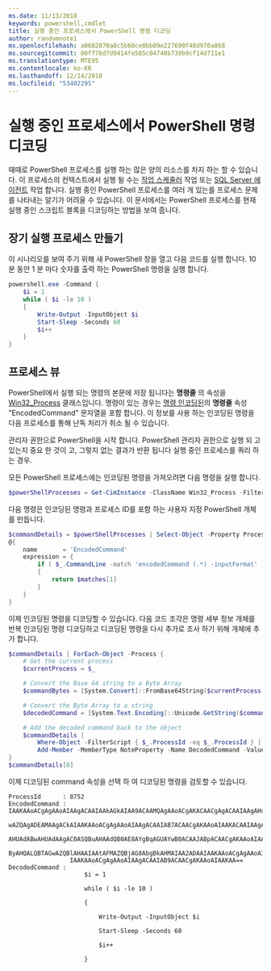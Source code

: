 ```yaml
---
ms.date: 11/13/2018
keywords: powershell,cmdlet
title: 실행 중인 프로세스에서 PowerShell 명령 디코딩
author: randomnote1
ms.openlocfilehash: a0602070a8c5b60ce0bb09e227690f48d970a868
ms.sourcegitcommit: 00ff76d7d9414fe585c04740b739b9cf14d711e1
ms.translationtype: MTE95
ms.contentlocale: ko-KR
ms.lasthandoff: 12/14/2018
ms.locfileid: "53402295"
---
```

# <a name="decode-a-powershell-command-from-a-running-process"></a>실행 중인 프로세스에서 PowerShell 명령 디코딩

때때로 PowerShell 프로세스를 실행 하는 많은 양의 리소스를 차지 하는 할 수 있습니다.
이 프로세스의 컨텍스트에서 실행 될 수는 [작업 스케줄러][] 작업 또는 [SQL Server 에이전트][] 작업 합니다. 실행 중인 PowerShell 프로세스를 여러 개 있는를 프로세스 문제를 나타내는 알기가 어려울 수 있습니다. 이 문서에서는 PowerShell 프로세스를 현재 실행 중인 스크립트 블록을 디코딩하는 방법을 보여 줍니다.

## <a name="create-a-long-running-process"></a>장기 실행 프로세스 만들기

이 시나리오를 보여 주기 위해 새 PowerShell 창을 열고 다음 코드를 실행 합니다. 10 분 동안 1 분 마다 숫자를 출력 하는 PowerShell 명령을 실행 합니다.

```powershell
powershell.exe -Command {
    $i = 1
    while ( $i -le 10 )
    {
        Write-Output -InputObject $i
        Start-Sleep -Seconds 60
        $i++
    }
}
```

## <a name="view-the-process"></a>프로세스 뷰

PowerShell에서 실행 되는 명령의 본문에 저장 됩니다는 **명령줄** 의 속성을 [Win32_Process][] 클래스입니다. 명령이 있는 경우는 [명령 인코딩된][]의 **명령줄** 속성 "EncodedCommand" 문자열을 포함 합니다. 이 정보를 사용 하는 인코딩된 명령을 다음 프로세스를 통해 난독 처리가 취소 될 수 있습니다.

관리자 권한으로 PowerShell을 시작 합니다. PowerShell 관리자 권한으로 실행 되 고 있는지 중요 한 것이 고, 그렇지 없는 결과가 반환 됩니다 실행 중인 프로세스를 쿼리 하는 경우.

모든 PowerShell 프로세스에는 인코딩된 명령을 가져오려면 다음 명령을 실행 합니다.

```powershell
$powerShellProcesses = Get-CimInstance -ClassName Win32_Process -Filter 'CommandLine LIKE "%EncodedCommand%"'
```

다음 명령은 인코딩된 명령과 프로세스 ID를 포함 하는 사용자 지정 PowerShell 개체를 만듭니다.

```powershell
$commandDetails = $powerShellProcesses | Select-Object -Property ProcessId,
@{
    name       = 'EncodedCommand'
    expression = {
        if ( $_.CommandLine -match 'encodedCommand (.*) -inputFormat' )
        {
            return $matches[1]
        }
    }
}
```

이제 인코딩된 명령을 디코딩할 수 있습니다. 다음 코드 조각은 명령 세부 정보 개체를 반복 인코딩된 명령 디코딩하고 디코딩된 명령을 다시 추가로 조사 하기 위해 개체에 추가 합니다.

```powershell
$commandDetails | ForEach-Object -Process {
    # Get the current process
    $currentProcess = $_

    # Convert the Base 64 string to a Byte Array
    $commandBytes = [System.Convert]::FromBase64String($currentProcess.EncodedCommand)

    # Convert the Byte Array to a string
    $decodedCommand = [System.Text.Encoding]::Unicode.GetString($commandBytes)

    # Add the decoded command back to the object
    $commandDetails |
        Where-Object -FilterScript { $_.ProcessId -eq $_.ProcessId } |
        Add-Member -MemberType NoteProperty -Name DecodedCommand -Value $decodedCommand
}
$commandDetails[0]
```

이제 디코딩된 command 속성을 선택 하 여 디코딩된 명령을 검토할 수 있습니다.

```output
ProcessId      : 8752
EncodedCommand : IAAKAAoACgAgAAoAIAAgACAAIAAkAGkAIAA9ACAAMQAgAAoACgAKACAACgAgACAAIAAgAHcAaABpAGwAZQAgACgAIAAkAGkAIAAtAG
                 wAZQAgADEAMAAgACkAIAAKAAoACgAgAAoAIAAgACAAIAB7ACAACgAKAAoAIAAKACAAIAAgACAAIAAgACAAIABXAHIAaQB0AGUALQBP
                 AHUAdABwAHUAdAAgAC0ASQBuAHAAdQB0AE8AYgBqAGUAYwB0ACAAJABpACAACgAKAAoAIAAKACAAIAAgACAAIAAgACAAIABTAHQAYQ
                 ByAHQALQBTAGwAZQBlAHAAIAAtAFMAZQBjAG8AbgBkAHMAIAA2ADAAIAAKAAoACgAgAAoAIAAgACAAIAAgACAAIAAgACQAaQArACsA
                 IAAKAAoACgAgAAoAIAAgACAAIAB9ACAACgAKAAoAIAAKAA==
DecodedCommand :
                     $i = 1

                     while ( $i -le 10 )

                     {

                         Write-Output -InputObject $i

                         Start-Sleep -Seconds 60

                         $i++

                     }
```

[작업 스케줄러]: /windows/desktop/TaskSchd/task-scheduler-start-page
[SQL Server 에이전트]: /sql/ssms/agent/sql-server-agent
[Win32_Process]: /windows/desktop/CIMWin32Prov/win32-process
[명령 인코딩된]: /powershell/scripting/core-powershell/console/powershell.exe-command-line-help#-encodedcommand-
